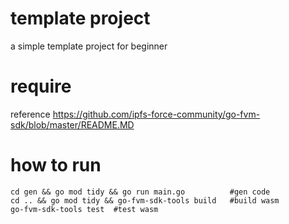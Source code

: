 # template project

a simple template project for beginner

# require

reference https://github.com/ipfs-force-community/go-fvm-sdk/blob/master/README.MD

# how to run

```shell
cd gen && go mod tidy && go run main.go          #gen code
cd .. && go mod tidy && go-fvm-sdk-tools build   #build wasm
go-fvm-sdk-tools test  #test wasm
```
